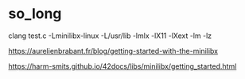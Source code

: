# so_long
  
clang test.c -Lminilibx-linux -L/usr/lib -lmlx -lX11 -lXext -lm -lz  
  
https://aurelienbrabant.fr/blog/getting-started-with-the-minilibx  
  
https://harm-smits.github.io/42docs/libs/minilibx/getting_started.html  
